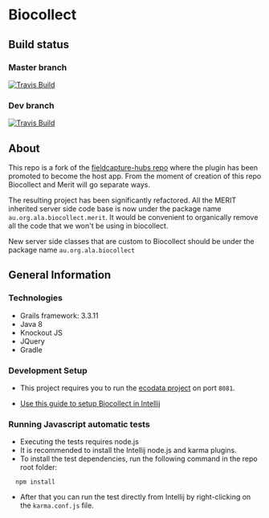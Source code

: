 Biocollect 
==========

## Build status

### Master branch
[![Travis Build](https://travis-ci.org/AtlasOfLivingAustralia/biocollect.svg?branch=master)](https://travis-ci.org/AtlasOfLivingAustralia/biocollect)

### Dev branch
[![Travis Build](https://travis-ci.org/AtlasOfLivingAustralia/biocollect.svg?branch=dev)](https://travis-ci.org/AtlasOfLivingAustralia/biocollect)

## About
This repo is a fork of the [fieldcapture-hubs repo](https://github.com/AtlasOfLivingAustralia/fieldcapture-hubs) where the plugin has been promoted to become the host app. From the moment of creation of this repo Biocollect and Merit will go separate ways.

The resulting project has been significantly refactored. All the MERIT inherited server side code base is now under the package name `au.org.ala.biocollect.merit`. It would be convenient to organically remove all the code that we won't be using in biocollect.

New server side classes that are custom to Biocollect should be under the package name `au.org.ala.biocollect`

## General Information

### Technologies
  * Grails framework: 3.3.11
  * Java 8
  * Knockout JS
  * JQuery
  * Gradle
  

### Development Setup

* This project requires you to run the [ecodata project](https://github.com/AtlasOfLivingAustralia/ecodata) on port `8081`.

* [Use this guide to setup Biocollect in Intellij](setup.md)


### Running Javascript automatic tests
* Executing the tests requires node.js
* It is recommended to install the Intellij node.js and karma plugins.
* To install the test dependencies, run the following command in the repo root folder:
```
  npm install
```
* After that you can run the test directly from Intellij by right-clicking on the `karma.conf.js` file.
